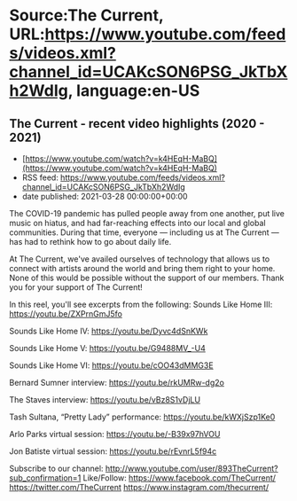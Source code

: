 # Source:The Current, URL:https://www.youtube.com/feeds/videos.xml?channel_id=UCAKcSON6PSG_JkTbXh2WdIg, language:en-US

## The Current - recent video highlights (2020 - 2021)
 - [https://www.youtube.com/watch?v=k4HEqH-MaBQ](https://www.youtube.com/watch?v=k4HEqH-MaBQ)
 - RSS feed: https://www.youtube.com/feeds/videos.xml?channel_id=UCAKcSON6PSG_JkTbXh2WdIg
 - date published: 2021-03-28 00:00:00+00:00

The COVID-19 pandemic has pulled people away from one another, put live music on hiatus, and had far-reaching effects into our local and global communities. During that time, everyone — including us at The Current — has had to rethink how to go about daily life. 

At The Current, we've availed ourselves of technology that allows us to connect with artists around the world and bring them right to your home. None of this would be possible without the support of our members. Thank you for your support of The Current! 

In this reel, you'll see excerpts from the following:
Sounds Like Home III:
https://youtu.be/ZXPrnGmJ5fo

Sounds Like Home IV:
https://youtu.be/Dyvc4dSnKWk

Sounds Like Home V:
https://youtu.be/G9488MV_-U4

Sounds Like Home VI:
https://youtu.be/cOO43dMMG3E

Bernard Sumner interview:
https://youtu.be/rkUMRw-dg2o

The Staves interview:
https://youtu.be/vBz8S1vDjLU

Tash Sultana, “Pretty Lady” performance:
https://youtu.be/kWXjSzp1Ke0

Arlo Parks virtual session:
https://youtu.be/-B39x97hVOU

Jon Batiste virtual session:
https://youtu.be/rEvnrL5f94c

Subscribe to our channel:
http://www.youtube.com/user/893TheCurrent?sub_confirmation=1
Like/Follow:
https://www.facebook.com/TheCurrent/
https://twitter.com/TheCurrent
https://www.instagram.com/thecurrent/

